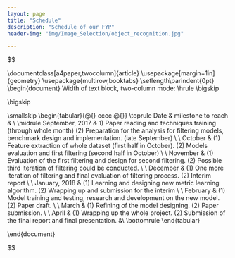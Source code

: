 ```yaml
---
layout: page
title: "Schedule"
description: "Schedule of our FYP"
header-img: "img/Image_Selection/object_recognition.jpg"

---
```


$$

\documentclass[a4paper,twocolumn]{article}
\usepackage[margin=1in]{geometry}
\usepackage{multirow,booktabs}
\setlength\parindent{0pt}
\begin{document}
Width of text block, two-column mode:
\hrule
\bigskip

\bigskip

\smallskip
\begin{tabular}{@{} cccc @{}}
\toprule
Date & milestone to reach & \\
\midrule
September, 2017 & 1) Paper reading and techniques training (through whole month) (2) Preparation for the analysis for filtering models, benchmark design and implementation. (late September) \\
\\
October  & (1) Feature extraction of whole dataset (first half in October). (2) Models evaluation and first filtering (second half in October) \\ 
\\
November & (1) Evaluation of the first filtering and design for second filtering. (2) Possible third iteration of filtering could be conducted. \\
\\
December & (1) One more iteration of filtering and final evaluation of filtering process. (2) Interim report \\
\\
January, 2018 & (1) Learning and designing new metric learning algorithm. (2) Wrapping up and submission for the interim \\
\\
February & (1) Model training and testing, research and development on the new model. (2) Paper draft. \\
\\
March & (1) Refining of the model designing. (2) Paper submission. \\
\\
April & (1) Wrapping up the whole project. (2) Submission of the final report and final presentation. &\\
\bottomrule
\end{tabular}

\end{document}

$$
